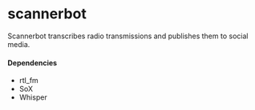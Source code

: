 # scannerbot

Scannerbot transcribes radio transmissions and publishes them to social media.

#### Dependencies
* rtl_fm
* SoX
* Whisper
